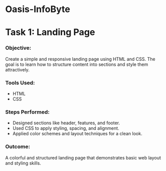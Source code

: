 # Oasis-InfoByte
# Task 1: Landing Page

### Objective:
Create a simple and responsive landing page using HTML and CSS. The goal is to learn how to structure content into sections and style them attractively.

### Tools Used:
- HTML
- CSS

### Steps Performed:
- Designed sections like header, features, and footer.
- Used CSS to apply styling, spacing, and alignment.
- Applied color schemes and layout techniques for a clean look.

### Outcome:
A colorful and structured landing page that demonstrates basic web layout and styling skills.
